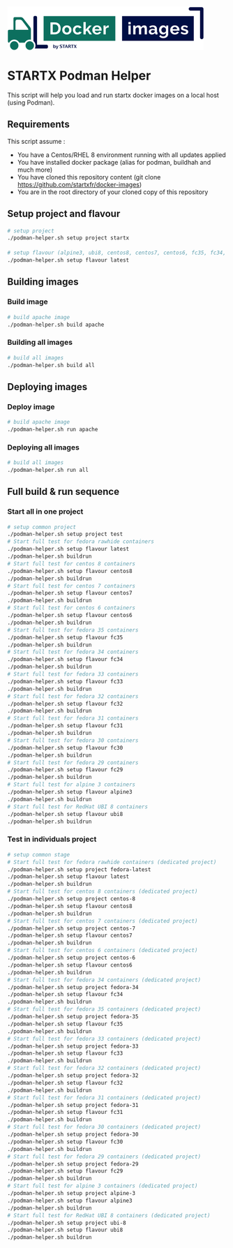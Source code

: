[![startxfr/docker-images](https://raw.githubusercontent.com/startxfr/docker-images/master/travis/logo-small.svg?sanitize=true)](https://github.com/startxfr/docker-images)

# STARTX Podman Helper

This script will help you load and run startx docker images on a local host (using Podman).

## Requirements

This script assume :

- You have a Centos/RHEL 8 environment running with all updates applied
- You have installed docker package (alias for podman, buildhah and much more)
- You have cloned this repository content (git clone https://github.com/startxfr/docker-images)
- You are in the root directory of your cloned copy of this repository

## Setup project and flavour

```bash
# setup project
./podman-helper.sh setup project startx

# setup flavour (alpine3, ubi8, centos8, centos7, centos6, fc35, fc34, fc33, fc32, fc31, fc30, fc29 or fc28)
./podman-helper.sh setup flavour latest
```

## Building images

### Build image

```bash
# build apache image
./podman-helper.sh build apache
```

### Building all images

```bash
# build all images
./podman-helper.sh build all
```

## Deploying images

### Deploy image

```bash
# build apache image
./podman-helper.sh run apache
```

### Deploying all images

```bash
# build all images
./podman-helper.sh run all
```

## Full build & run sequence

### Start all in one project

```bash
# setup common project
./podman-helper.sh setup project test
# Start full test for fedora rawhide containers
./podman-helper.sh setup flavour latest
./podman-helper.sh buildrun
# Start full test for centos 8 containers
./podman-helper.sh setup flavour centos8
./podman-helper.sh buildrun
# Start full test for centos 7 containers
./podman-helper.sh setup flavour centos7
./podman-helper.sh buildrun
# Start full test for centos 6 containers
./podman-helper.sh setup flavour centos6
./podman-helper.sh buildrun
# Start full test for fedora 35 containers
./podman-helper.sh setup flavour fc35
./podman-helper.sh buildrun
# Start full test for fedora 34 containers
./podman-helper.sh setup flavour fc34
./podman-helper.sh buildrun
# Start full test for fedora 33 containers
./podman-helper.sh setup flavour fc33
./podman-helper.sh buildrun
# Start full test for fedora 32 containers
./podman-helper.sh setup flavour fc32
./podman-helper.sh buildrun
# Start full test for fedora 31 containers
./podman-helper.sh setup flavour fc31
./podman-helper.sh buildrun
# Start full test for fedora 30 containers
./podman-helper.sh setup flavour fc30
./podman-helper.sh buildrun
# Start full test for fedora 29 containers
./podman-helper.sh setup flavour fc29
./podman-helper.sh buildrun
# Start full test for alpine 3 containers
./podman-helper.sh setup flavour alpine3
./podman-helper.sh buildrun
# Start full test for RedHat UBI 8 containers
./podman-helper.sh setup flavour ubi8
./podman-helper.sh buildrun
```

### Test in individuals project

```bash
# setup common stage
# Start full test for fedora rawhide containers (dedicated project)
./podman-helper.sh setup project fedora-latest
./podman-helper.sh setup flavour latest
./podman-helper.sh buildrun
# Start full test for centos 8 containers (dedicated project)
./podman-helper.sh setup project centos-8
./podman-helper.sh setup flavour centos8
./podman-helper.sh buildrun
# Start full test for centos 7 containers (dedicated project)
./podman-helper.sh setup project centos-7
./podman-helper.sh setup flavour centos7
./podman-helper.sh buildrun
# Start full test for centos 6 containers (dedicated project)
./podman-helper.sh setup project centos-6
./podman-helper.sh setup flavour centos6
./podman-helper.sh buildrun
# Start full test for fedora 34 containers (dedicated project)
./podman-helper.sh setup project fedora-34
./podman-helper.sh setup flavour fc34
./podman-helper.sh buildrun
# Start full test for fedora 35 containers (dedicated project)
./podman-helper.sh setup project fedora-35
./podman-helper.sh setup flavour fc35
./podman-helper.sh buildrun
# Start full test for fedora 33 containers (dedicated project)
./podman-helper.sh setup project fedora-33
./podman-helper.sh setup flavour fc33
./podman-helper.sh buildrun
# Start full test for fedora 32 containers (dedicated project)
./podman-helper.sh setup project fedora-32
./podman-helper.sh setup flavour fc32
./podman-helper.sh buildrun
# Start full test for fedora 31 containers (dedicated project)
./podman-helper.sh setup project fedora-31
./podman-helper.sh setup flavour fc31
./podman-helper.sh buildrun
# Start full test for fedora 30 containers (dedicated project)
./podman-helper.sh setup project fedora-30
./podman-helper.sh setup flavour fc30
./podman-helper.sh buildrun
# Start full test for fedora 29 containers (dedicated project)
./podman-helper.sh setup project fedora-29
./podman-helper.sh setup flavour fc29
./podman-helper.sh buildrun
# Start full test for alpine 3 containers (dedicated project)
./podman-helper.sh setup project alpine-3
./podman-helper.sh setup flavour alpine3
./podman-helper.sh buildrun
# Start full test for RedHat UBI 8 containers (dedicated project)
./podman-helper.sh setup project ubi-8
./podman-helper.sh setup flavour ubi8
./podman-helper.sh buildrun
```

